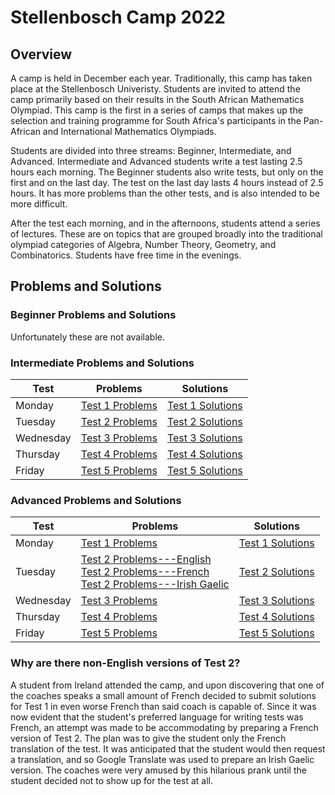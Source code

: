 # Stellenbosch Camp 2022

## Overview

A camp is held in December each year. Traditionally, this camp has taken place at the Stellenbosch Univeristy. Students are invited to attend the camp primarily based on their results in the South African Mathematics Olympiad. This camp is the first in a series of camps that makes up the selection and training programme for South Africa's participants in the Pan-African and International Mathematics Olympiads.

Students are divided into three streams: Beginner, Intermediate, and Advanced. Intermediate and Advanced students write a test lasting 2.5 hours each morning. The Beginner students also write tests, but only on the first and on the last day. The test on the last day lasts 4 hours instead of 2.5 hours. It has more problems than the other tests, and is also intended to be more difficult.

After the test each morning, and in the afternoons, students attend a series of lectures. These are on topics that are grouped broadly into the traditional olympiad categories of Algebra, Number Theory, Geometry, and Combinatorics. Students have free time in the evenings.

## Problems and Solutions

### Beginner Problems and Solutions

Unfortunately these are not available.

### Intermediate Problems and Solutions

| Test      | Problems                                          | Solutions                                               |
| ----      | --------                                          | ---------                                               |
| Monday    | [Test 1 Problems](./pdfs/intermediate_test_1.pdf) | [Test 1 Solutions](./pdfs/intermediate_solutions_1.pdf) |
| Tuesday   | [Test 2 Problems](./pdfs/intermediate_test_2.pdf) | [Test 2 Solutions](./pdfs/intermediate_solutions_2.pdf) |
| Wednesday | [Test 3 Problems](./pdfs/intermediate_test_3.pdf) | [Test 3 Solutions](./pdfs/intermediate_solutions_3.pdf) |
| Thursday  | [Test 4 Problems](./pdfs/intermediate_test_4.pdf) | [Test 4 Solutions](./pdfs/intermediate_solutions_4.pdf) |
| Friday    | [Test 5 Problems](./pdfs/intermediate_test_5.pdf) | [Test 5 Solutions](./pdfs/intermediate_solutions_5.pdf) |

### Advanced Problems and Solutions

| Test      | Problems                                                                                                                                                                                              | Solutions                                           |
| ----      | --------                                                                                                                                                                                              | ---------                                           |
| Monday    | [Test 1 Problems](./pdfs/advanced_test_1.pdf)                                                                                                                                                         | [Test 1 Solutions](./pdfs/advanced_solutions_1.pdf) |
| Tuesday   | [Test 2 Problems---English](./pdfs/advanced_test_2.pdf)<br>[Test 2 Problems---French](./pdfs/advanced_test_2_french.pdf)<br>[Test 2 Problems---Irish Gaelic](./pdfs/advanced_test_2_irish_gaelic.pdf) | [Test 2 Solutions](./pdfs/advanced_solutions_2.pdf) |
| Wednesday | [Test 3 Problems](./pdfs/advanced_test_3.pdf)                                                                                                                                                         | [Test 3 Solutions](./pdfs/advanced_solutions_3.pdf) |
| Thursday  | [Test 4 Problems](./pdfs/advanced_test_4.pdf)                                                                                                                                                         | [Test 4 Solutions](./pdfs/advanced_solutions_4.pdf) |
| Friday    | [Test 5 Problems](./pdfs/advanced_test_5.pdf)                                                                                                                                                         | [Test 5 Solutions](./pdfs/advanced_solutions_5.pdf) |

### Why are there non-English versions of Test 2?

A student from Ireland attended the camp, and upon discovering that one of the coaches speaks a small amount of French decided to submit solutions for Test 1 in even worse French than said coach is capable of. Since it was now evident that the student's preferred language for writing tests was French, an attempt was made to be accommodating by preparing a French version of Test 2. The plan was to give the student only the French translation of the test. It was anticipated that the student would then request a translation, and so Google Translate was used to prepare an Irish Gaelic version. The coaches were very amused by this hilarious prank until the student decided not to show up for the test at all.
